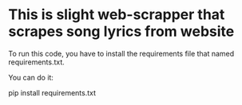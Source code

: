 # This is slight web-scrapper that scrapes song lyrics from website

To run this code, you have to install the requirements file that named requirements.txt.

You can do it:

pip install requirements.txt 
